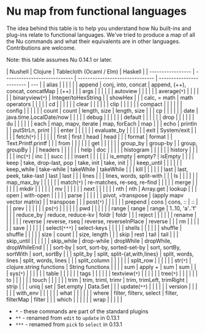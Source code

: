 # Nu map from functional languages

The idea behind this table is to help you understand how Nu built-ins and plug-ins relate to functional languages. We've tried to produce a map of all the Nu commands and what their equivalents are in other languages. Contributions are welcome.

Note: this table assumes Nu 0.14.1 or later.

| Nushell           | Clojure                      | Tablecloth (Ocaml / Elm)        | Haskell                  |
| ----------------- | ---------------------------- | ------------------------------- | ------------------------ | --- |
| alias             |                              |                                 |                          |     |
| append            | conj, into, concat           | append, (++), concat, concatMap | (++)                     |     |
| args              |                              |                                 |                          |     |
| autoview          |                              |                                 |                          |     |
| average(`*`)      |                              |                                 |                          |     |
| binaryview(`*`)   | Integer/toHexString          |                                 | showHex                  |     |
| calc, = math      | math operators               |                                 |                          |     |
| cd                |                              |                                 |                          |     |
| clear             |                              |                                 |                          |     |
| clip              |                              |                                 |                          |     |
| compact           |                              |                                 |                          |     |
| config            |                              |                                 |                          |     |
| count             | count                        | length, size                    | length, size             |     |
| cp                |                              |                                 |                          |     |
| date              | java.time.LocalDate/now      |                                 |                          |     |
| debug             |                              |                                 |                          |     |
| default           |                              |                                 |                          |     |
| drop              |                              |                                 |                          |     |
| du                |                              |                                 |                          |     |
| each              | map, mapv, iterate           | map, forEach                    | map                      |     |
| echo              | println                      |                                 | putStrLn, print          |     |
| enter             |                              |                                 |                          |     |
| evaluate_by       |                              |                                 |                          |     |
| exit              | System/exit                  |                                 |                          |     |
| fetch(`*`)        |                              |                                 |                          |     |
| first             | first                        | head                            | head                     |     |
| format            | format                       |                                 | Text.Printf.printf       |     |
| from              |                              |                                 |                          |     |
| get               |                              |                                 |                          |     |
| group_by          | group-by                     |                                 | group, groupBy           |     |
| headers           |                              |                                 |                          |     |
| help              | doc                          |                                 |                          |     |
| histogram         |                              |                                 |                          |     |
| history           |                              |                                 |                          |     |
| inc(`*`)          | inc                          |                                 | succ                     |     |
| insert            |                              |                                 |                          |     |
| is_empty          | empty?                       | isEmpty                         |                          |     |
| keep              | take, drop-last, pop         | take, init                      | take, init               |     |
| keep_until        |                              |                                 |                          |     |
| keep_while        | take-while                   | takeWhile                       | takeWhile                |     |
| kill              |                              |                                 |                          |     |
| last              | last, peek, take-last        | last                            | last                     |     |
| lines             |                              |                                 | lines, words, split-with |     |
| ls                |                              |                                 |                          |     |
| map_max_by        |                              |                                 |                          |     |
| match(`*`)        | re-matches, re-seq, re-find  |                                 |                          |     |
| merge             |                              |                                 |                          |     |
| mkdir             |                              |                                 |                          |     |
| mv                |                              |                                 |                          |     |
| next              |                              |                                 |                          |     |
| nth               | nth                          | Array.get                       | lookup                   |     |
| open              | with-open                    |                                 |                          |     |
| parse             |                              |                                 |                          |     |
| pivot, =transpose | (apply mapv vector matrix)   |                                 | transpose                |     |
| post(`*`)         |                              |                                 |                          |     |
| prepend           | cons                         | cons, ::                        | ::                       |     |
| prev              |                              |                                 |                          |     |
| ps(`*`)           |                              |                                 |                          |     |
| pwd               |                              |                                 |                          |     |
| range             | range                        | range                           | 1..10, 'a'..'f'          |     |
| reduce_by         | reduce, reduce-kv            | foldr                           | foldr                    |     |
| reject            |                              |                                 |                          |     |
| rename            |                              |                                 |                          |     |
| reverse           | reverse, rseq                | reverse, reverseInPlace         | reverse                  |     |
| rm                |                              |                                 |                          |     |
| save              |                              |                                 |                          |     |
| select(`***`)     | select-keys                  |                                 |                          |     |
| shells            |                              |                                 |                          |     |
| shuffle           | shuffle                      |                                 |                          |     |
| size              | count                        |                                 | size, length             |     |
| skip              | rest                         | tail                            | tail                     |     |
| skip_until        |                              |                                 |                          |     |
| skip_while        | drop-while                   | dropWhile                       | dropWhile, dropWhileEnd  |     |
| sort-by           | sort, sort-by, sorted-set-by | sort, sortBy, sortWith          | sort, sortBy             |     |
| split_by          | split, split-{at,with,lines} | split, words, lines             | split, words, lines      |     |
| split_column      |                              |                                 |                          |     |
| split_row         |                              |                                 |                          |     |
| str(`*`)          | clojure.string functions     | String functions                |                          |     |
| sum               | apply +                      | sum                             | sum                      |     |
| sys(`*`)          |                              |                                 |                          |     |
| table             |                              |                                 |                          |     |
| tags              |                              |                                 |                          |     |
| textview(`*`)     |                              |                                 |                          |     |
| tree(`*`)         |                              |                                 |                          |     |
| to                |                              |                                 |                          |     |
| touch             |                              |                                 |                          |     |
| trim              | trim, triml, trimr           | trim, trimLeft, trimRight       | strip                    |     |
| uniq              | set                          | Set.empty                       | Data.Set                 |     |
| update(`**`)      |                              |                                 |                          |     |
| version           |                              |                                 |                          |     |
| with_env          |                              |                                 |                          |     |
| what              |                              |                                 |                          |     |
| where             | filter, filterv, select      | filter, filterMap               | filter                   |     |
| which             |                              |                                 |                          |     |
| wrap              |                              |                                 |                          |     |

- `*` - these commands are part of the standard plugins
- `**` - renamed from `edit` to `update` in 0.13.1
- `***` - renamed from `pick` to `select` in 0.13.1
